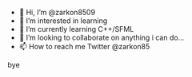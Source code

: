- 👋 Hi, I’m @zarkon8509
- 👀 I’m interested in learning
- 🌱 I’m currently learning C++/SFML
- 💞️ I’m looking to collaborate on anything i can do...
- 📫 How to reach me Twitter @zarkon85

bye

<!---
zarkon8509/zarkon8509 is a ✨ special ✨ repository because its `README.md` (this file) appears on your GitHub profile.
You can click the Preview link to take a look at your changes.
--->
